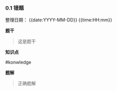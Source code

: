 ### 0.1 错题

整理日期： {{date:YYYY-MM-DD}} {{time:HH:mm}}

**题干**

> 这是题干

**知识点**

#konwledge

**题解**

> 正确题解 